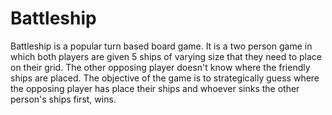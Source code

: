 # Battleship

Battleship is a popular turn based board game. It is a two person game in which both players are given 5 ships of varying size that they need to place on their grid. The other opposing player doesn't know where the friendly ships are placed. The objective of the game is to strategically guess where the opposing player has place their ships and whoever sinks the other person's ships first, wins.
